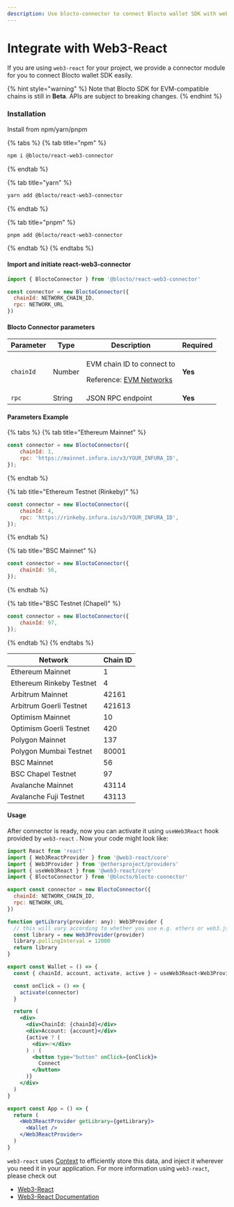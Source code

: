 ```yaml
---
description: Use blocto-connector to connect Blocto wallet SDK with web3-react easily
---
```


# Integrate with Web3-React

If you are using `web3-react` for your project, we provide a connector module for you to connect Blocto wallet SDK easily.

{% hint style="warning" %}
Note that Blocto SDK for EVM-compatible chains is still in **Beta**. APIs are subject to breaking changes.
{% endhint %}

### Installation

Install from npm/yarn/pnpm

{% tabs %}
{% tab title="npm" %}
```bash
npm i @blocto/react-web3-connector
```
{% endtab %}

{% tab title="yarn" %}
```bash
yarn add @blocto/react-web3-connector
```
{% endtab %}

{% tab title="pnpm" %}
```bash
pnpm add @blocto/react-web3-connector
```
{% endtab %}
{% endtabs %}

#### Import and initiate react-web3-connector

```javascript
import { BloctoConnector } from '@blocto/react-web3-connector'

const connector = new BloctoConnector({
  chainId: NETWORK_CHAIN_ID,
  rpc: NETWORK_URL
})
```

#### Blocto Connector parameters

| Parameter | Type   | Description                                                                                            | Required |
| --------- | ------ | ------------------------------------------------------------------------------------------------------ | -------- |
| `chainId` | Number | <p>EVM chain ID to connect to</p><p>Reference: <a href="https://chainid.network/">EVM Networks</a></p> | **Yes**  |
| `rpc`     | String | JSON RPC endpoint                                                                                      | **Yes**  |

#### Parameters Example

{% tabs %}
{% tab title="Ethereum Mainnet" %}
```javascript
const connector = new BloctoConnector({
    chainId: 1,
    rpc: 'https://mainnet.infura.io/v3/YOUR_INFURA_ID',
});
```
{% endtab %}

{% tab title="Ethereum Testnet (Rinkeby)" %}
```javascript
const connector = new BloctoConnector({
    chainId: 4,
    rpc: 'https://rinkeby.infura.io/v3/YOUR_INFURA_ID',
});
```
{% endtab %}

{% tab title="BSC Mainnet" %}
```javascript
const connector = new BloctoConnector({
    chainId: 56,
});
```
{% endtab %}

{% tab title="BSC Testnet (Chapel)" %}
```javascript
const connector = new BloctoConnector({
    chainId: 97,
});
```
{% endtab %}
{% endtabs %}

| Network                  | Chain ID |
| ------------------------ | -------- |
| Ethereum Mainnet         | 1        |
| Ethereum Rinkeby Testnet | 4        |
| Arbitrum Mainnet         | 42161    |
| Arbitrum Goerli Testnet  | 421613   |
| Optimism Mainnet         | 10       |
| Optimism Goerli Testnet  | 420      |
| Polygon Mainnet          | 137      |
| Polygon Mumbai Testnet   | 80001    |
| BSC Mainnet              | 56       |
| BSC Chapel Testnet       | 97       |
| Avalanche Mainnet        | 43114    |
| Avalanche Fuji Testnet   | 43113    |

#### Usage

After connector is ready, now you can activate it using `useWeb3React` hook provided by `web3-react` . Now your code might look like:

```jsx
import React from 'react'
import { Web3ReactProvider } from '@web3-react/core'
import { Web3Provider } from '@ethersproject/providers'
import { useWeb3React } from '@web3-react/core'
import { BloctoConnector } from '@blocto/blocto-connector'

export const connector = new BloctoConnector({
  chainId: NETWORK_CHAIN_ID,
  rpc: NETWORK_URL
})

function getLibrary(provider: any): Web3Provider {
  // this will vary according to whether you use e.g. ethers or web3.js
  const library = new Web3Provider(provider)
  library.pollingInterval = 12000
  return library
}

export const Wallet = () => {
  const { chainId, account, activate, active } = useWeb3React<Web3Provider>()

  const onClick = () => {
    activate(connector)
  }

  return (
    <div>
      <div>ChainId: {chainId}</div>
      <div>Account: {account}</div>
      {active ? (
        <div>✅</div>
      ) : (
        <button type="button" onClick={onClick}>
          Connect
        </button>
      )}
    </div>
  )
}

export const App = () => {
  return (
    <Web3ReactProvider getLibrary={getLibrary}>
      <Wallet />
    </Web3ReactProvider>
  )
}
```

`web3-react` uses [Context](https://reactjs.org/docs/context.html) to efficiently store this data, and inject it wherever you need it in your application. For more information using `web3-react`, please check out

* [Web3-React](https://github.com/NoahZinsmeister/web3-react)
* [Web3-React Documentation](https://github.com/NoahZinsmeister/web3-react/tree/v6/docs)

